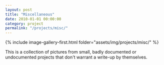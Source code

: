 ```yaml
---
layout: post
title: "Miscellaneous"
date: 2010-01-01 00:00:00
category: project
permalink: "/projects/misc/"
---
```


<div>
<span class="image left"> {% include image-gallery-first.html folder="assets/img/projects/misc/" %}</span>
<p>
This is a collection of pictures from small, badly documented or undocumented projects that don't warrant a write-up by themselves.
</p>
</div>
